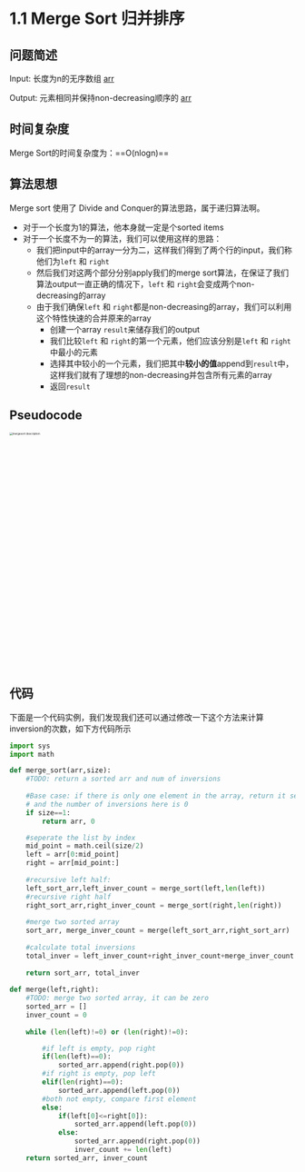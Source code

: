 # 1.1 Merge Sort 归并排序



## 问题简述

Input: 长度为n的无序数组  <u>arr</u>

Output: 元素相同并保持non-decreasing顺序的 <u>arr</u>



## **时间复杂度**

Merge Sort的时间复杂度为：==O(nlogn)==



## **算法思想**

Merge sort 使用了 Divide and Conquer的算法思路，属于递归算法啊。

- 对于一个长度为1的算法，他本身就一定是个sorted items
- 对于一个长度不为一的算法，我们可以使用这样的思路：
  - 我们把input中的array一分为二，这样我们得到了两个行的input，我们称他们为```left``` 和 ```right```
  - 然后我们对这两个部分分别apply我们的merge sort算法，在保证了我们算法output一直正确的情况下，```left``` 和 ```right```会变成两个non-decreasing的array
  - 由于我们确保```left``` 和 ```right```都是non-decreasing的array，我们可以利用这个特性快速的合并原来的array
    - 创建一个array ```result```来储存我们的output
    - 我们比较```left``` 和 ```right```的第一个元素，他们应该分别是```left``` 和 ```right```中最小的元素
    - 选择其中较小的一个元素，我们把其中**较小的值**append到```result```中，这样我们就有了理想的non-decreasing并包含所有元素的array
    - 返回```result```

## Pseudocode

<a data-flickr-embed="true" href="https://www.flickr.com/photos/198360558@N07/52913105136/in/dateposted-public/" title="mergesort description"><img src="https://live.staticflickr.com/65535/52913105136_f6c7b899fb_o.png" width="1908" height="1256" alt="mergesort description" style="zoom: 33%;" /></a><script async src="//embedr.flickr.com/assets/client-code.js" charset="utf-8"></script>

## 代码

下面是一个代码实例，我们发现我们还可以通过修改一下这个方法来计算inversion的次数，如下方代码所示

```python
import sys
import math

def merge_sort(arr,size):
    #TODO: return a sorted arr and num of inversions
    
    #Base case: if there is only one element in the array, return it self,
    # and the number of inversions here is 0
    if size==1:
        return arr, 0

    #seperate the list by index
    mid_point = math.ceil(size/2)
    left = arr[0:mid_point]
    right = arr[mid_point:]
    
    #recursive left half:
    left_sort_arr,left_inver_count = merge_sort(left,len(left))
    #recursive right half
    right_sort_arr,right_inver_count = merge_sort(right,len(right))
    
    #merge two sorted array
    sort_arr, merge_inver_count = merge(left_sort_arr,right_sort_arr)
    
    #calculate total inversions
    total_inver = left_inver_count+right_inver_count+merge_inver_count
    
    return sort_arr, total_inver
  
def merge(left,right):
    #TODO: merge two sorted array, it can be zero
    sorted_arr = []
    inver_count = 0
    
    while (len(left)!=0) or (len(right)!=0):

        #if left is empty, pop right
        if(len(left)==0):
            sorted_arr.append(right.pop(0))
        #if right is empty, pop left
        elif(len(right)==0):
            sorted_arr.append(left.pop(0))
        #both not empty, compare first element
        else:
            if(left[0]<=right[0]):
                sorted_arr.append(left.pop(0))
            else:
                sorted_arr.append(right.pop(0))
                inver_count += len(left)
    return sorted_arr, inver_count
```



